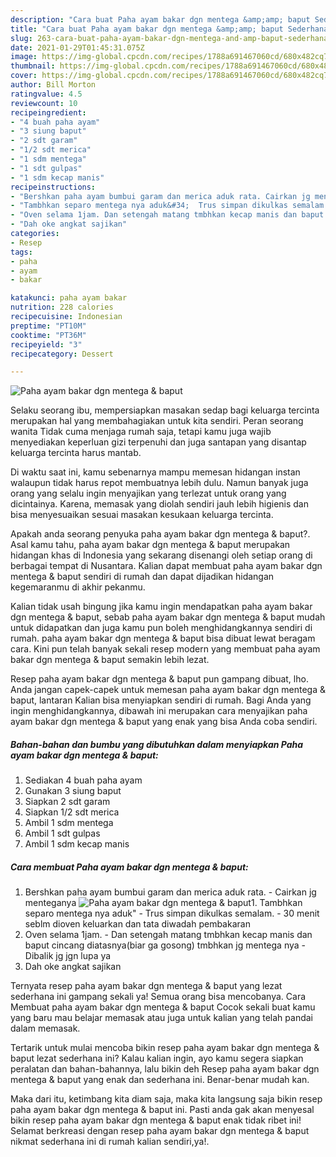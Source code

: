 ```yaml
---
description: "Cara buat Paha ayam bakar dgn mentega &amp;amp; baput Sederhana Untuk Jualan"
title: "Cara buat Paha ayam bakar dgn mentega &amp;amp; baput Sederhana Untuk Jualan"
slug: 263-cara-buat-paha-ayam-bakar-dgn-mentega-and-amp-baput-sederhana-untuk-jualan
date: 2021-01-29T01:45:31.075Z
image: https://img-global.cpcdn.com/recipes/1788a691467060cd/680x482cq70/paha-ayam-bakar-dgn-mentega-baput-foto-resep-utama.jpg
thumbnail: https://img-global.cpcdn.com/recipes/1788a691467060cd/680x482cq70/paha-ayam-bakar-dgn-mentega-baput-foto-resep-utama.jpg
cover: https://img-global.cpcdn.com/recipes/1788a691467060cd/680x482cq70/paha-ayam-bakar-dgn-mentega-baput-foto-resep-utama.jpg
author: Bill Morton
ratingvalue: 4.5
reviewcount: 10
recipeingredient:
- "4 buah paha ayam"
- "3 siung baput"
- "2 sdt garam"
- "1/2 sdt merica"
- "1 sdm mentega"
- "1 sdt gulpas"
- "1 sdm kecap manis"
recipeinstructions:
- "Bershkan paha ayam bumbui garam dan merica aduk rata. Cairkan jg menteganya"
- "Tambhkan separo mentega nya aduk&#34;  Trus simpan dikulkas semalam. 30 menit seblm dioven keluarkan dan tata diwadah pembakaran"
- "Oven selama 1jam. Dan setengah matang tmbhkan kecap manis dan baput cincang diatasnya(biar ga gosong) tmbhkan jg mentega nya Dibalik jg jgn lupa ya"
- "Dah oke angkat sajikan"
categories:
- Resep
tags:
- paha
- ayam
- bakar

katakunci: paha ayam bakar 
nutrition: 228 calories
recipecuisine: Indonesian
preptime: "PT10M"
cooktime: "PT36M"
recipeyield: "3"
recipecategory: Dessert

---
```



![Paha ayam bakar dgn mentega &amp; baput](https://img-global.cpcdn.com/recipes/1788a691467060cd/680x482cq70/paha-ayam-bakar-dgn-mentega-baput-foto-resep-utama.jpg)

Selaku seorang ibu, mempersiapkan masakan sedap bagi keluarga tercinta merupakan hal yang membahagiakan untuk kita sendiri. Peran seorang  wanita Tidak cuma menjaga rumah saja, tetapi kamu juga wajib menyediakan keperluan gizi terpenuhi dan juga santapan yang disantap keluarga tercinta harus mantab.

Di waktu  saat ini, kamu sebenarnya mampu memesan hidangan instan walaupun tidak harus repot membuatnya lebih dulu. Namun banyak juga orang yang selalu ingin menyajikan yang terlezat untuk orang yang dicintainya. Karena, memasak yang diolah sendiri jauh lebih higienis dan bisa menyesuaikan sesuai masakan kesukaan keluarga tercinta. 



Apakah anda seorang penyuka paha ayam bakar dgn mentega &amp; baput?. Asal kamu tahu, paha ayam bakar dgn mentega &amp; baput merupakan hidangan khas di Indonesia yang sekarang disenangi oleh setiap orang di berbagai tempat di Nusantara. Kalian dapat membuat paha ayam bakar dgn mentega &amp; baput sendiri di rumah dan dapat dijadikan hidangan kegemaranmu di akhir pekanmu.

Kalian tidak usah bingung jika kamu ingin mendapatkan paha ayam bakar dgn mentega &amp; baput, sebab paha ayam bakar dgn mentega &amp; baput mudah untuk didapatkan dan juga kamu pun boleh menghidangkannya sendiri di rumah. paha ayam bakar dgn mentega &amp; baput bisa dibuat lewat beragam cara. Kini pun telah banyak sekali resep modern yang membuat paha ayam bakar dgn mentega &amp; baput semakin lebih lezat.

Resep paha ayam bakar dgn mentega &amp; baput pun gampang dibuat, lho. Anda jangan capek-capek untuk memesan paha ayam bakar dgn mentega &amp; baput, lantaran Kalian bisa menyiapkan sendiri di rumah. Bagi Anda yang ingin menghidangkannya, dibawah ini merupakan cara menyajikan paha ayam bakar dgn mentega &amp; baput yang enak yang bisa Anda coba sendiri.

<!--inarticleads1-->

##### Bahan-bahan dan bumbu yang dibutuhkan dalam menyiapkan Paha ayam bakar dgn mentega &amp; baput:

1. Sediakan 4 buah paha ayam
1. Gunakan 3 siung baput
1. Siapkan 2 sdt garam
1. Siapkan 1/2 sdt merica
1. Ambil 1 sdm mentega
1. Ambil 1 sdt gulpas
1. Ambil 1 sdm kecap manis




<!--inarticleads2-->

##### Cara membuat Paha ayam bakar dgn mentega &amp; baput:

1. Bershkan paha ayam bumbui garam dan merica aduk rata. - Cairkan jg menteganya
<img src="https://img-global.cpcdn.com/steps/5aee1bd37eb02925/160x128cq70/paha-ayam-bakar-dgn-mentega-baput-langkah-memasak-1-foto.jpg" alt="Paha ayam bakar dgn mentega &amp; baput">1. Tambhkan separo mentega nya aduk&#34;  - Trus simpan dikulkas semalam. - 30 menit seblm dioven keluarkan dan tata diwadah pembakaran
1. Oven selama 1jam. - Dan setengah matang tmbhkan kecap manis dan baput cincang diatasnya(biar ga gosong) tmbhkan jg mentega nya - Dibalik jg jgn lupa ya
1. Dah oke angkat sajikan




Ternyata resep paha ayam bakar dgn mentega &amp; baput yang lezat sederhana ini gampang sekali ya! Semua orang bisa mencobanya. Cara Membuat paha ayam bakar dgn mentega &amp; baput Cocok sekali buat kamu yang baru mau belajar memasak atau juga untuk kalian yang telah pandai dalam memasak.

Tertarik untuk mulai mencoba bikin resep paha ayam bakar dgn mentega &amp; baput lezat sederhana ini? Kalau kalian ingin, ayo kamu segera siapkan peralatan dan bahan-bahannya, lalu bikin deh Resep paha ayam bakar dgn mentega &amp; baput yang enak dan sederhana ini. Benar-benar mudah kan. 

Maka dari itu, ketimbang kita diam saja, maka kita langsung saja bikin resep paha ayam bakar dgn mentega &amp; baput ini. Pasti anda gak akan menyesal bikin resep paha ayam bakar dgn mentega &amp; baput enak tidak ribet ini! Selamat berkreasi dengan resep paha ayam bakar dgn mentega &amp; baput nikmat sederhana ini di rumah kalian sendiri,ya!.

